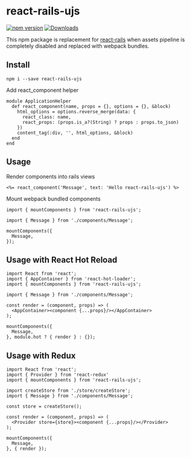 # react-rails-ujs

[![npm version](https://badge.fury.io/js/react-rails-ujs.svg)](http://badge.fury.io/js/react-rails-ujs)
[![Downloads](http://img.shields.io/npm/dm/react-rails-ujs.svg)](https://npmjs.org/package/react-rails-ujs)

This npm package is replacement for [react-rails](https://github.com/reactjs/react-rails)
when assets pipeline is completely disabled and replaced with webpack bundles.

## Install

    npm i --save react-rails-ujs

Add react_component helper

    module ApplicationHelper
      def react_component(name, props = {}, options = {}, &block)
        html_options = options.reverse_merge(data: {
          react_class: name,
          react_props: (props.is_a?(String) ? props : props.to_json)
        })
        content_tag(:div, '', html_options, &block)
      end
    end

## Usage

Render components into rails views

    <%= react_component('Message', text: 'Hello react-rails-ujs') %>

Mount webpack bundled components

    import { mountComponents } from 'react-rails-ujs';
    
    import { Message } from './components/Message';
    
    mountComponents({
      Message,
    });

## Usage with React Hot Reload

    import React from 'react';
    import { AppContainer } from 'react-hot-loader';
    import { mountComponents } from 'react-rails-ujs';

    import { Message } from './components/Message';

    const render = (component, props) => (
      <AppContainer><component {...props}/></AppContainer>
    );

    mountComponents({
      Message,
    }, module.hot ? { render } : {});

## Usage with Redux

    import React from 'react';
    import { Provider } from 'react-redux'
    import { mountComponents } from 'react-rails-ujs';

    import createStore from './store/createStore';
    import { Message } from './components/Message';

    const store = createStore();

    const render = (component, props) => (
      <Provider store={store}><component {...props}/></Provider>
    );

    mountComponents({
      Message,
    }, { render });
